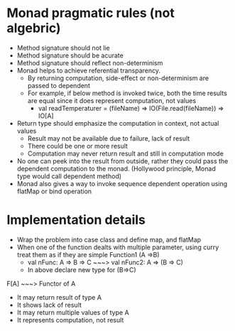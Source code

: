 # Monad pragmatic rules (not algebric)

* Method signature should not lie
* Method signature should be acurate
* Method signature should reflect non-determinism
* Monad helps to achieve referential transparency.
  * By returning computation, side-effect or non-determinism are passed to dependent
  * For example, if below method is invoked twice, both the time results are equal since it does represent computation, not values  
    * val readTemperaturer = (fileName) => IO(File.read(fileName)) => IO[A]  
* Return type should emphasize the computation in context, not actual values
  * Result may not be available due to failure, lack of result
  * There could be one or more result
  * Computation may never return result and still in computation mode
* No one can peek into the result from outside, rather they could pass the dependent computation to the monad. (Hollywood principle, Monad type would call dependent method)
* Monad also gives a way to invoke sequence dependent operation using flatMap or bind operation


# Implementation details
* Wrap the problem into case class and define map, and flatMap
* When one of the function dealts with multiple parameter, using curry treat them as if they are simple Function1 (A =>B)
  * val nFunc: A => B => C ~~~> val nFunc2: A => (B => C)
  * In above declare new type for (B=>C)  

F[A] ~~~> Functor of A
* It may return result of type A
* It shows lack of result
* It may return multiple values of type A
* It represents computation, not result

